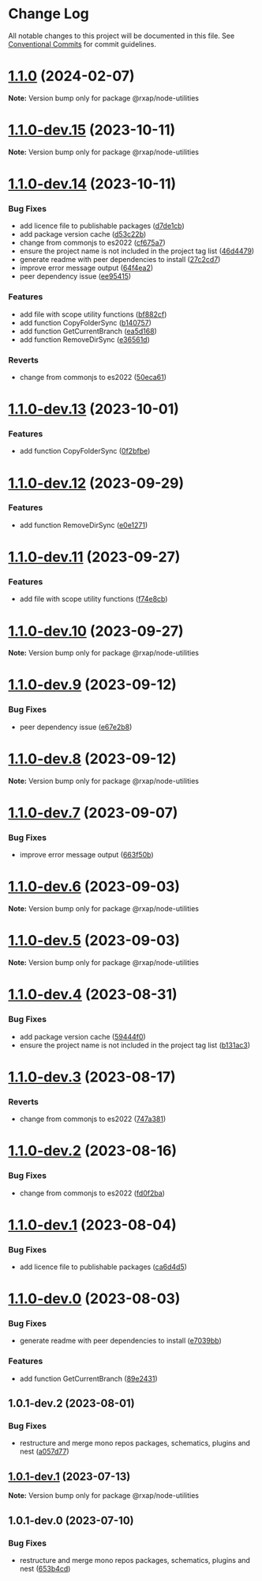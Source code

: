 # Change Log

All notable changes to this project will be documented in this file.
See [Conventional Commits](https://conventionalcommits.org) for commit guidelines.

# [1.1.0](https://gitlab.com/rxap/packages/compare/@rxap/node-utilities@1.1.0-dev.15...@rxap/node-utilities@1.1.0) (2024-02-07)

**Note:** Version bump only for package @rxap/node-utilities

# [1.1.0-dev.15](https://gitlab.com/rxap/packages/compare/@rxap/node-utilities@1.1.0-dev.14...@rxap/node-utilities@1.1.0-dev.15) (2023-10-11)

**Note:** Version bump only for package @rxap/node-utilities

# [1.1.0-dev.14](https://gitlab.com/rxap/packages/compare/@rxap/node-utilities@1.0.1-dev.1...@rxap/node-utilities@1.1.0-dev.14) (2023-10-11)

### Bug Fixes

- add licence file to publishable packages ([d7de1cb](https://gitlab.com/rxap/packages/commit/d7de1cb9db1bd1628f37084e3b0ffd1755aa75f6))
- add package version cache ([d53c22b](https://gitlab.com/rxap/packages/commit/d53c22b2879d9ea39a3f05e92dfc3a66c92e22ae))
- change from commonjs to es2022 ([cf675a7](https://gitlab.com/rxap/packages/commit/cf675a7254de9ce4b269264df59794dd42fcbd8b))
- ensure the project name is not included in the project tag list ([46d4479](https://gitlab.com/rxap/packages/commit/46d44798258ea1b20df9d4408b9c0809f55027b2))
- generate readme with peer dependencies to install ([27c2cd7](https://gitlab.com/rxap/packages/commit/27c2cd7d98f0c8a499b8c30719f49d69e4970ae9))
- improve error message output ([64f4ea2](https://gitlab.com/rxap/packages/commit/64f4ea2c74bc95facf5d51d524c0ddf6351eeb4d))
- peer dependency issue ([ee95415](https://gitlab.com/rxap/packages/commit/ee95415370d9ef2396916d6c25061a0df791034a))

### Features

- add file with scope utility functions ([bf882cf](https://gitlab.com/rxap/packages/commit/bf882cf979c5095f3175c01f9bd68b903dd08d38))
- add function CopyFolderSync ([b140757](https://gitlab.com/rxap/packages/commit/b14075764c3a25c5df6aab16d73a0305443a930a))
- add function GetCurrentBranch ([ea5d168](https://gitlab.com/rxap/packages/commit/ea5d16831594404865bd77eb3b673cfcd687d577))
- add function RemoveDirSync ([e36561d](https://gitlab.com/rxap/packages/commit/e36561d456717a2a3311a2fe9bd35f1d71842609))

### Reverts

- change from commonjs to es2022 ([50eca61](https://gitlab.com/rxap/packages/commit/50eca61e9a89388d1cfeefb8b1029b302b6f307e))

# [1.1.0-dev.13](https://gitlab.com/rxap/packages/compare/@rxap/node-utilities@1.1.0-dev.12...@rxap/node-utilities@1.1.0-dev.13) (2023-10-01)

### Features

- add function CopyFolderSync ([0f2bfbe](https://gitlab.com/rxap/packages/commit/0f2bfbeea982f49278d5142d094c62d84cddc6bf))

# [1.1.0-dev.12](https://gitlab.com/rxap/packages/compare/@rxap/node-utilities@1.1.0-dev.11...@rxap/node-utilities@1.1.0-dev.12) (2023-09-29)

### Features

- add function RemoveDirSync ([e0e1271](https://gitlab.com/rxap/packages/commit/e0e127195cbcfebee4d9bda0a77bda92fff8b4af))

# [1.1.0-dev.11](https://gitlab.com/rxap/packages/compare/@rxap/node-utilities@1.1.0-dev.10...@rxap/node-utilities@1.1.0-dev.11) (2023-09-27)

### Features

- add file with scope utility functions ([f74e8cb](https://gitlab.com/rxap/packages/commit/f74e8cb8465b43190f222d4a04f644a6eeb66a71))

# [1.1.0-dev.10](https://gitlab.com/rxap/packages/compare/@rxap/node-utilities@1.1.0-dev.9...@rxap/node-utilities@1.1.0-dev.10) (2023-09-27)

**Note:** Version bump only for package @rxap/node-utilities

# [1.1.0-dev.9](https://gitlab.com/rxap/packages/compare/@rxap/node-utilities@1.1.0-dev.8...@rxap/node-utilities@1.1.0-dev.9) (2023-09-12)

### Bug Fixes

- peer dependency issue ([e67e2b8](https://gitlab.com/rxap/packages/commit/e67e2b8eb884b598536d16c2c544a9ad9be5b53e))

# [1.1.0-dev.8](https://gitlab.com/rxap/packages/compare/@rxap/node-utilities@1.1.0-dev.7...@rxap/node-utilities@1.1.0-dev.8) (2023-09-12)

**Note:** Version bump only for package @rxap/node-utilities

# [1.1.0-dev.7](https://gitlab.com/rxap/packages/compare/@rxap/node-utilities@1.1.0-dev.6...@rxap/node-utilities@1.1.0-dev.7) (2023-09-07)

### Bug Fixes

- improve error message output ([663f50b](https://gitlab.com/rxap/packages/commit/663f50b03e8729fba2d76c08cdbe292af438a5da))

# [1.1.0-dev.6](https://gitlab.com/rxap/packages/compare/@rxap/node-utilities@1.1.0-dev.5...@rxap/node-utilities@1.1.0-dev.6) (2023-09-03)

**Note:** Version bump only for package @rxap/node-utilities

# [1.1.0-dev.5](https://gitlab.com/rxap/packages/compare/@rxap/node-utilities@1.1.0-dev.4...@rxap/node-utilities@1.1.0-dev.5) (2023-09-03)

**Note:** Version bump only for package @rxap/node-utilities

# [1.1.0-dev.4](https://gitlab.com/rxap/packages/compare/@rxap/node-utilities@1.1.0-dev.3...@rxap/node-utilities@1.1.0-dev.4) (2023-08-31)

### Bug Fixes

- add package version cache ([59444f0](https://gitlab.com/rxap/packages/commit/59444f0a111071d7fc9990afb9fecae051e0c2e3))
- ensure the project name is not included in the project tag list ([b131ac3](https://gitlab.com/rxap/packages/commit/b131ac3bd92b3b8799d62f15bbd30a1997d7c753))

# [1.1.0-dev.3](https://gitlab.com/rxap/packages/compare/@rxap/node-utilities@1.1.0-dev.2...@rxap/node-utilities@1.1.0-dev.3) (2023-08-17)

### Reverts

- change from commonjs to es2022 ([747a381](https://gitlab.com/rxap/packages/commit/747a381a090f0a276cf363da61bb19ed0c9cb5b7))

# [1.1.0-dev.2](https://gitlab.com/rxap/packages/compare/@rxap/node-utilities@1.1.0-dev.1...@rxap/node-utilities@1.1.0-dev.2) (2023-08-16)

### Bug Fixes

- change from commonjs to es2022 ([fd0f2ba](https://gitlab.com/rxap/packages/commit/fd0f2bae24eae7c854e96f630076cd5598c30be6))

# [1.1.0-dev.1](https://gitlab.com/rxap/packages/compare/@rxap/node-utilities@1.1.0-dev.0...@rxap/node-utilities@1.1.0-dev.1) (2023-08-04)

### Bug Fixes

- add licence file to publishable packages ([ca6d4d5](https://gitlab.com/rxap/packages/commit/ca6d4d509a743b89bad5ed7ae935d3007231705a))

# [1.1.0-dev.0](https://gitlab.com/rxap/packages/compare/@rxap/node-utilities@1.0.1-dev.2...@rxap/node-utilities@1.1.0-dev.0) (2023-08-03)

### Bug Fixes

- generate readme with peer dependencies to install ([e7039bb](https://gitlab.com/rxap/packages/commit/e7039bb5e86ffeadfe7cc92d5fc71d32f8efb4fb))

### Features

- add function GetCurrentBranch ([89e2431](https://gitlab.com/rxap/packages/commit/89e2431c55b440e44f12f9fc14290fe246e9bc8d))

## 1.0.1-dev.2 (2023-08-01)

### Bug Fixes

- restructure and merge mono repos packages, schematics, plugins and nest ([a057d77](https://gitlab.com/rxap/packages/commit/a057d77ca2acf9426a03a497da8532f8a2fe2c86))

## [1.0.1-dev.1](https://gitlab.com/rxap/packages/compare/@rxap/node-utilities@1.0.1-dev.0...@rxap/node-utilities@1.0.1-dev.1) (2023-07-13)

**Note:** Version bump only for package @rxap/node-utilities

## 1.0.1-dev.0 (2023-07-10)

### Bug Fixes

- restructure and merge mono repos packages, schematics, plugins and nest ([653b4cd](https://gitlab.com/rxap/packages/commit/653b4cd39fc92d322df9b3959651fea0aa6079da))
